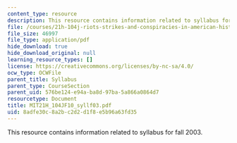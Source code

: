 ```yaml
---
content_type: resource
description: This resource contains information related to syllabus for fall 2003.
file: /courses/21h-104j-riots-strikes-and-conspiracies-in-american-history-fall-2010/8adfe30c8a2bc2d2d1f8e5b96a63fd35_MIT21H_104JF10_syllf03.pdf
file_size: 46997
file_type: application/pdf
hide_download: true
hide_download_original: null
learning_resource_types: []
license: https://creativecommons.org/licenses/by-nc-sa/4.0/
ocw_type: OCWFile
parent_title: Syllabus
parent_type: CourseSection
parent_uid: 576be124-e94a-ba8d-97ba-5a866a0864d7
resourcetype: Document
title: MIT21H_104JF10_syllf03.pdf
uid: 8adfe30c-8a2b-c2d2-d1f8-e5b96a63fd35
---
```

This resource contains information related to syllabus for fall 2003.